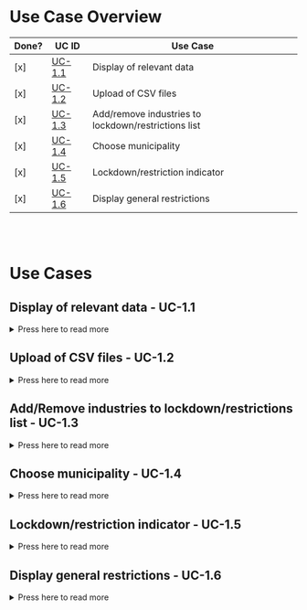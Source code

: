 # Use Case Overview

| Done? | UC ID  | Use Case                                            |
|-------|--------|-----------------------------------------------------|
| [x]   | [UC-1.1](#display-of-relevant-data----uc-11) | Display of relevant data                            |
| [x]   | [UC-1.2](#upload-of-csv-files---uc-12) | Upload of CSV files                                 |
| [x]   | [UC-1.3](#addremove-industries-to-lockdownrestrictions-list---uc-13) | Add/remove industries to lockdown/restrictions list |
| [x]   | [UC-1.4](#choose-municipality---uc-14) | Choose municipality                                 |
| [x]   | [UC-1.5](#lockdownrestriction-indicator---uc-15) | Lockdown/restriction indicator                      |
| [x]   | [UC-1.6](#display-general-restrictions---uc-16) | Display general restrictions                        |

<br><br>

# Use Cases

## Display of relevant data  - UC-1.1
<details>
  <summary>Press here to read more</summary>
<b>ID: </b> UC-1.1<br>
<b>Priority: </b> High <br>
<b>Actors: </b>Municipality worker <br>
<b>Description: </b> Dashboard for corona data. <br>
<b>Trigger:  </b> Display when municipality is selected.

---

<h4>Type: </h4>

-  [x] External 
-  [ ] Temporal 
---
<h4>Preconditions</h4>

1. Choose CSVs with up to date data.
---
<h4>Normal Course</h4>

1. Data is pulled when CSVs are chosen.
2. The relevant data is shown.
---
<h4>Alternative Courses</h4>

1. User has not chosen CSVs. 
2. Failed to load data.
---
<h4>Postconditions</h4>

1. Users can work with the data, see predictions and restrictions.

</details>

## Upload of CSV files - UC-1.2
<details>
    <summary>Press here to read more</summary>
<b>ID: </b> UC-1.2<br>
<b>Priority: </b> High <br>
<b>Actors: </b>Municipality worker <br>
<b>Description: </b> Ability to upload CSV files with corona data. <br>
<b>Trigger:  </b> When the user clicks upload data files.

---

<h4>Type: </h4>

-  [x] External 
-  [ ] Temporal 
---
<h4>Preconditions</h4>

1. The CSV upload page is shown correctly.
2. CSV files are downloaded and usable.

---
<h4>Normal Course</h4>

1. User chooses CSV upload to pull the data.
2. User picks CSVs in file explorer.

---
<h4>Alternative Courses</h4>

1. User has not chosen CSVs.
2. Failed to load data/locate the files.
3. CSV upload is unresponsive.

---
<h4>Postconditions</h4>

1. Files are successfully uploaded and the data can be used.

</details>

## Add/Remove industries to lockdown/restrictions list - UC-1.3
<details>
    <summary>Press here to read more</summary>
<b>ID: </b> UC-1.3<br>
<b>Priority: </b> High <br>
<b>Actors: </b>Municipality worker <br>
<b>Description: </b> Ability to Add/Remove industries to lockdown/restrictions list. <br>
<b>Trigger:  </b> The app has given a suggestion to add/remove industries from lockdown/restrictions list based on the latest corona data.

---

<h4>Type: </h4>

-  [x] External 
-  [ ] Temporal 
---
<h4>Preconditions</h4>

1. The user has picked their municipality.
2. The municipality worker has concluded, based on the data and suggestions given by the program, that an industry can either be locked down or restricted or be opened again.
3. CSV data is up to date.


---
<h4>Normal Course</h4>

1. User Adds/removes an industry code to/from the lockdown/restrictions list  from the list of all industries.
2. The user can view the lockdown/restrictions list and add/remove to it.
3. Insertion of data in database.


---
<h4>Alternative Courses</h4>

1. CSV data is outdated
2. Municipality is not chosen.
3. Error in database connection


---
<h4>Postconditions</h4>

1. The different industries have relevant lockdown/restriction status.
2. Municipality workers can inform the industries of the latest status.

</details>


## Choose municipality - UC-1.4
<details>
    <summary>Press here to read more</summary>
<b>ID: </b> UC-1.4<br>
<b>Priority: </b> High <br>
<b>Actors: </b>Municipality worker <br>
<b>Description: </b> The user must choose the municipality they’re working within, to get the relevant data when opening the program. <br>
<b>Trigger:  </b> Triggered when the program is opened and must be chosen before continuing.

---

<h4>Type: </h4>

-  [x] External 
-  [ ] Temporal 
---
<h4>Preconditions</h4>

1. The program opened successfully.

---
<h4>Normal Course</h4>

1. The user chooses municipality.
2. The program is set up for display of  relevant data.

---
<h4>Alternative Courses</h4>

1. The program did not open correctly.
2. Municipality could not be found.

---
<h4>Postconditions</h4>

1. All data is centered around the chosen municipality.
2. Municipality chosen

</details>

## Lockdown/restriction indicator - UC-1.5
<details>
    <summary>Press here to read more</summary>
<b>ID: </b> UC-1.5<br>
<b>Priority: </b> High <br>
<b>Actors: </b>Municipality worker <br>
<b>Description: </b> The program displays lockdown/restriction indicators based on incident numbers. <br>
<b>Trigger:  </b> Triggered when CSV data is uploaded.

---

<h4>Type: </h4>

-  [x] External 
-  [ ] Temporal 
---
<h4>Preconditions</h4>

1. CSV data is uploaded.
2. Municipality chosen.

---
<h4>Normal Course</h4>

1. Display current status lists of industries with dates of last changes.
2. The user can make decisions based on the indicators shown.

---
<h4>Alternative Courses</h4>

1. Error in database connection.
2. Error in CSV data.

---
<h4>Postconditions</h4>

1. The user can act on indicators on the given data.

</details>

## Display general restrictions - UC-1.6
<details>
    <summary>Press here to read more</summary>
<b>ID: </b> UC-1.6<br>
<b>Priority: </b> High <br>
<b>Actors: </b>Municipality worker <br>
<b>Description: </b> Shows general restrictions that can be put in use. <br>
<b>Trigger:  </b> Show if there are negative tendencies in COVID-19 cases and restrictions are indicated.

---

<h4>Type: </h4>

-  [x] External 
-  [ ] Temporal 
---
<h4>Preconditions</h4>

1. CSV is uploaded and up to date.
2. There are negative tendencies and indicators based on the uploaded data.

---
<h4>Normal Course</h4>

1. The user gets a list of general restrictions to use.

---
<h4>Alternative Courses</h4>

1. User has not chosen CSVs.
2. Failed to load data.


---
<h4>Postconditions</h4>

1. The user can choose any of the recommended restrictions and act as they see fit  based on the data.

</details>
